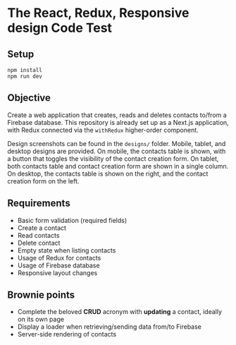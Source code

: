 # The React, Redux, Responsive design Code Test

## Setup

```
npm install
npm run dev
```

## Objective

Create a web application that creates, reads and deletes contacts to/from a Firebase database.
This repository is already set up as a Next.js application, with Redux connected via the `withRedux` 
higher-order component.

Design screenshots can be found in the `designs/` folder. Mobile, tablet, and desktop designs are provided. 
On mobile, the contacts table is shown, with a button that toggles the visibility of the contact creation form. 
On tablet, both contacts table and contact creation form are shown in a single column. On desktop, the contacts table 
is shown on the right, and the contact creation form on the left.

## Requirements

- Basic form validation (required fields)
- Create a contact
- Read contacts
- Delete contact
- Empty state when listing contacts
- Usage of Redux for contacts
- Usage of Firebase database
- Responsive layout changes

## Brownie points

- Complete the beloved **CRUD** acronym with **updating** a contact, ideally on its own page
- Display a loader when retrieving/sending data from/to Firebase
- Server-side rendering of contacts
